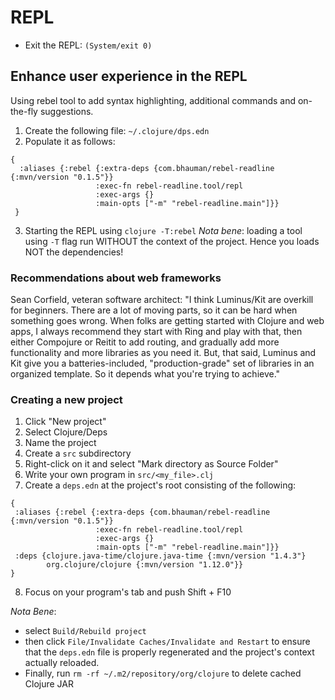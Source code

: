 # REPL
- Exit the REPL: `(System/exit 0)`

## Enhance user experience in the REPL
Using rebel tool to add syntax highlighting, additional commands and on-the-fly suggestions.

1. Create the following file: `~/.clojure/dps.edn`
2. Populate it as follows:
```
{
  :aliases {:rebel {:extra-deps {com.bhauman/rebel-readline {:mvn/version "0.1.5"}}
                   :exec-fn rebel-readline.tool/repl
                   :exec-args {}
                   :main-opts ["-m" "rebel-readline.main"]}}
 }
```
3. Starting the REPL using `clojure -T:rebel`
*Nota bene*: loading a tool using `-T` flag run WITHOUT the context of the project. Hence you loads NOT the dependencies!

### Recommendations about web frameworks
Sean Corfield, veteran software architect:
"I think Luminus/Kit are overkill for beginners. There are a lot of moving parts, so it can be hard when something goes 
wrong.
When folks are getting started with Clojure and web apps, I always recommend they start with Ring and play with that, 
then either Compojure or Reitit to add routing, and gradually add more functionality and more libraries as you need it.
But, that said, Luminus and Kit give you a batteries-included, "production-grade" set of libraries in an organized 
template. So it depends what you're trying to achieve."


### Creating a new project
1. Click "New project"
2. Select Clojure/Deps
3. Name the project
4. Create a `src` subdirectory
5. Right-click on it and select "Mark directory as Source Folder"
6. Write your own program in `src/<my_file>.clj`
7. Create a `deps.edn` at the project's root consisting of the following:
```
{
 :aliases {:rebel {:extra-deps {com.bhauman/rebel-readline {:mvn/version "0.1.5"}}
                   :exec-fn rebel-readline.tool/repl
                   :exec-args {}
                   :main-opts ["-m" "rebel-readline.main"]}}
 :deps {clojure.java-time/clojure.java-time {:mvn/version "1.4.3"}
        org.clojure/clojure {:mvn/version "1.12.0"}}
}
```
8. Focus on your program's tab and push Shift + F10

*Nota Bene*: 
- select `Build/Rebuild project` 
- then click `File/Invalidate Caches/Invalidate and Restart` to ensure that the `deps.edn` file is properly regenerated
and the project's context actually reloaded.
- Finally, run `rm -rf ~/.m2/repository/org/clojure` to delete cached Clojure JAR
